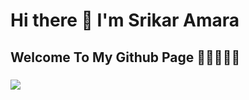 # Hi there 👋 I'm Srikar Amara

## Welcome To My Github Page 🌱🌱🌱🌱🌱

### ![](https://komarev.com/ghpvc/?username=Srikar-Code&color=green&label=Visitor)
 
